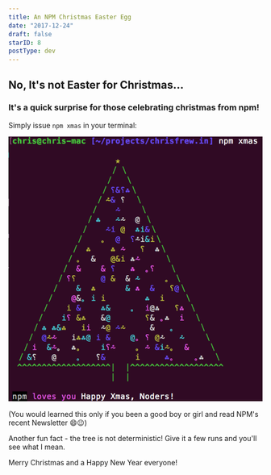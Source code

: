```yaml
---
title: An NPM Christmas Easter Egg
date: "2017-12-24"
draft: false
starID: 8
postType: dev
---
```


## No, It's not Easter for Christmas...
### It's a quick surprise for those celebrating christmas from npm!
Simply issue `npm xmas` in your terminal:

![A nice little Christmas tree](npm-christmas.png)

(You would learned this only if you been a good boy or girl and read NPM's recent Newsletter :smile::wink:)

Another fun fact - the tree is not deterministic! Give it a few runs and you'll see what I mean.

Merry Christmas and a Happy New Year everyone!
